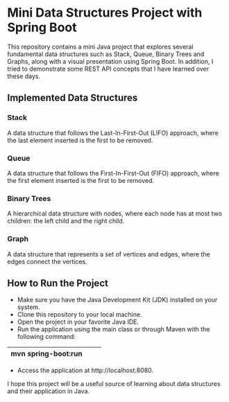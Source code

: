 # Mini Data Structures Project with Spring Boot

This repository contains a mini Java project that explores several fundamental data structures such as Stack, Queue, Binary Trees and Graphs, along with a visual presentation using Spring Boot. In addition, I tried to demonstrate some REST API concepts that I have learned over these days.

## Implemented Data Structures
### Stack
A data structure that follows the Last-In-First-Out (LIFO) approach, where the last element inserted is the first to be removed.

### Queue
A data structure that follows the First-In-First-Out (FIFO) approach, where the first element inserted is the first to be removed.

### Binary Trees
A hierarchical data structure with nodes, where each node has at most two children: the left child and the right child.

### Graph
A data structure that represents a set of vertices and edges, where the edges connect the vertices.

## How to Run the Project
 - Make sure you have the Java Development Kit (JDK) installed on your system.
 - Clone this repository to your local machine.
 - Open the project in your favorite Java IDE.
 - Run the application using the main class or through Maven with the following command:




<link rel="stylesheet" href="https://cdnjs.cloudflare.com/ajax/libs/font-awesome/6.0.0-beta3/css/all.min.css">



| mvn spring-boot:run          |                   | <span class="copy-icon" onclick="copyToClipboard('mvn spring-boot:run')"><i class="far fa-copy"></i></span> &nbsp;<span id="msg"></span> |
| --------------- | ------------------------- | ------ |


<script>
function copyToClipboard(text) {
  const el = document.createElement('textarea');
  el.value = text;
  document.body.appendChild(el);
  el.select();
  document.execCommand('copy');
  document.body.removeChild(el);
  document.getElementById('msg').textContext = "Copied"

}
</script>

 - Access the application at http://localhost:8080.

I hope this project will be a useful source of learning about data structures and their application in Java.


